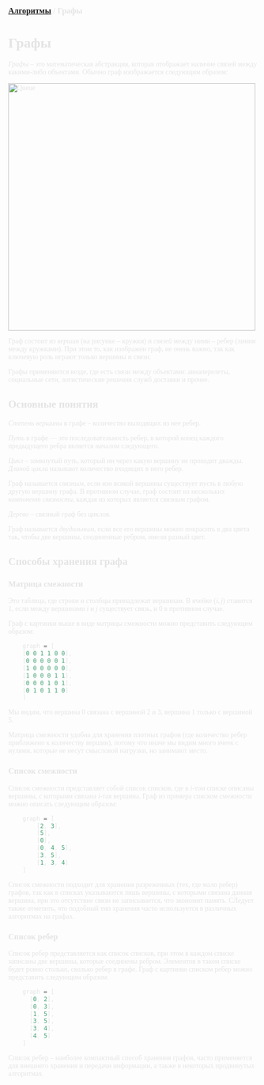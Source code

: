 <script type="text/javascript" id="MathJax-script" async
  src="https://cdn.jsdelivr.net/npm/mathjax@3/es5/tex-mml-chtml.js">
</script>

<script>
  MathJax = {
    tex: {
      inlineMath: [['$', '$']]
    }
  };
</script>

<span style="color: #E5E4E4; font-family: PT Mono;">

### [Алгоритмы](README.md) / Графы

# **Графы**

*Графы* – это математическая абстракция, которая отображает наличие связей между какими-либо объектами. Обычно граф изображается следующим образом:

<img src="assets/graph.png" alt="Queue" width="500"/>

Граф состоит из *вершин* (на рисунке – кружки) и *связей* между ними – ребер (линии между кружками). При этом то, как изображен граф, не очень важно, так как ключевую роль играют только вершины и связи.

Графы применяются везде, где есть связи между объектами: авиаперелеты, социальные сети, логистические решения служб доставки и прочее.

## Основные понятия

*Степень вершины* в графе – количество выходящих из нее ребер.

*Путь* в графе — это последовательность ребер, в которой конец каждого предыдущего ребра является началом следующего.

*Цикл* – замкнутый путь, который ни через какую вершину не проходит дважды. *Длиной цикла* называют количество входящих в него ребер.

Граф называется *связным*, если изо всякой вершины существует пусть в любую другую вершину графа. В противном случае, граф состоит из нескольких *компонент связности*, каждая из которых является связным графом.

*Дерево* – связный граф без циклов.

Граф называется *двудольным*, если все его вершины можно покрасить в два цвета так, чтобы две вершины, соединенные ребром, имели разный цвет.

## **Способы хранения графа**

### **Матрица смежности**

Это таблица, где строки и столбцы принадлежат вершинам. В ячейке $(i, j)$ ставится $1$, если между вершинами $i$ и $j$ существует связь, и $0$ в противном случае.

Граф с картинки выше в виде матрицы смежности можно представить следующим образом:

```py
    graph = [
    [0 0 1 1 0 0],
    [0 0 0 0 0 1], 
    [1 0 0 0 0 0],
    [1 0 0 0 1 1],
    [0 0 0 1 0 1],
    [0 1 0 1 1 0]
    ]
```

Мы видим, что вершина $0$ связана с вершиной $2$ и $3$, вершина $1$ только с вершиной $5$.

Матрица смежности удобна для хранения плотных графов (где количество ребер приближено к количеству вершин), потому что иначе мы видим много ячеек с нулями, которые не несут смысловой нагрузки, но занимают место.

### **Список смежности**

Список смежности представляет собой список списков, где в $i$-том списке описаны вершины, с которыми связана $i$-тая вершина. Граф из примера списком смежности можно описать следующим образом:

```py
    graph = [
        [2, 3],
        [5],
        [0],
        [0, 4, 5],
        [3, 5],
        [1, 3, 4]
    ]
```

Список смежности подходит для хранения разреженных (тех, где мало ребер) графов, так как в списках указываются лишь вершины, с которыми связана данная вершина, при это отсутствие связи не записывается, что экономит память. СЛедует также отметить, что подобный тип хранения часто используется в различных алгоритмах на графах.

### Список ребер

Список ребер представляется как список списков, при этом в каждом списке записаны две вершины, которые соединены ребром. Элементов в таком списке будет ровно столько, сколько ребер в графе. Граф с картинки списком ребер можно представить следующим образом:

```py
    graph = [
      [0, 2],
      [0, 3],
      [1, 5],
      [3, 5],
      [3, 4],
      [4, 5]
    ]
```

Список ребер – наиболее компактный способ хранения графов, часто применяется для внешнего хранения и передачи информации, а также в некоторых продвинутых алгоритмах.

